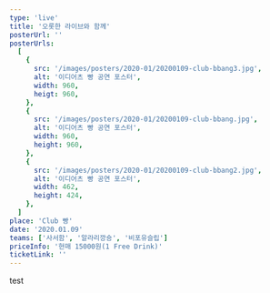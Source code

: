 ```yaml
---
type: 'live'
title: '오롯한 라이브와 함께'
posterUrl: ''
posterUrls:
  [
    {
      src: '/images/posters/2020-01/20200109-club-bbang3.jpg',
      alt: '이디어츠 빵 공연 포스터',
      width: 960,
      heigt: 960,
    },
    {
      src: '/images/posters/2020-01/20200109-club-bbang.jpg',
      alt: '이디어츠 빵 공연 포스터',
      width: 960,
      height: 960,
    },
    {
      src: '/images/posters/2020-01/20200109-club-bbang2.jpg',
      alt: '이디어츠 빵 공연 포스터',
      width: 462,
      height: 424,
    },
  ]
place: 'Club 빵'
date: '2020.01.09'
teams: ['사서함', '알라리깡숑', '비포유슬립']
priceInfo: '현매 15000원(1 Free Drink)'
ticketLink: ''
---
```


test
